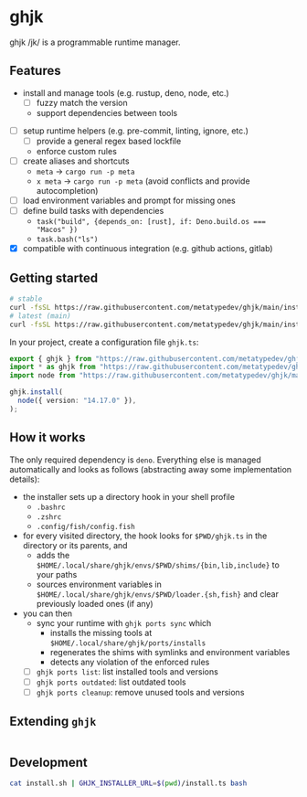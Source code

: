 # ghjk

ghjk /jk/ is a programmable runtime manager.

## Features

- install and manage tools (e.g. rustup, deno, node, etc.)
  - [ ] fuzzy match the version
  - support dependencies between tools
- [ ] setup runtime helpers (e.g. pre-commit, linting, ignore, etc.)
  - [ ] provide a general regex based lockfile
  - enforce custom rules
- [ ] create aliases and shortcuts
  - `meta` -> `cargo run -p meta`
  - `x meta` -> `cargo run -p meta` (avoid conflicts and provide autocompletion)
- [ ] load environment variables and prompt for missing ones
- [ ] define build tasks with dependencies
  - `task("build", {depends_on: [rust], if: Deno.build.os === "Macos" })`
  - `task.bash("ls")`
- [x] compatible with continuous integration (e.g. github actions, gitlab)

## Getting started

```bash
# stable
curl -fsSL https://raw.githubusercontent.com/metatypedev/ghjk/main/install.sh | bash
# latest (main)
curl -fsSL https://raw.githubusercontent.com/metatypedev/ghjk/main/install.sh | GHJK_VERISON=main bash
```

In your project, create a configuration file `ghjk.ts`:

```ts
export { ghjk } from "https://raw.githubusercontent.com/metatypedev/ghjk/main/mod.ts";
import * as ghjk from "https://raw.githubusercontent.com/metatypedev/ghjk/main/mod.ts";
import node from "https://raw.githubusercontent.com/metatypedev/ghjk/main/ports/node.ts";

ghjk.install(
  node({ version: "14.17.0" }),
);
```

## How it works

The only required dependency is `deno`. Everything else is managed automatically
and looks as follows (abstracting away some implementation details):

- the installer sets up a directory hook in your shell profile
  - `.bashrc`
  - `.zshrc`
  - `.config/fish/config.fish`
- for every visited directory, the hook looks for `$PWD/ghjk.ts` in the
  directory or its parents, and
  - adds the `$HOME/.local/share/ghjk/envs/$PWD/shims/{bin,lib,include}` to your
    paths
  - sources environment variables in
    `$HOME/.local/share/ghjk/envs/$PWD/loader.{sh,fish}` and clear previously
    loaded ones (if any)
- you can then
  - sync your runtime with `ghjk ports sync` which
    - installs the missing tools at `$HOME/.local/share/ghjk/ports/installs`
    - regenerates the shims with symlinks and environment variables
    - detects any violation of the enforced rules
  - [ ] `ghjk ports list`: list installed tools and versions
  - [ ] `ghjk ports outdated`: list outdated tools
  - [ ] `ghjk ports cleanup`: remove unused tools and versions

## Extending `ghjk`

```ts
```

## Development

```bash
cat install.sh | GHJK_INSTALLER_URL=$(pwd)/install.ts bash
```
